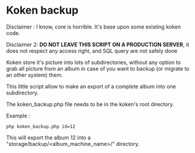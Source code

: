 # Koken backup

Disclaimer : I know, core is horrible. It's base upon some existing koken code.

Disclaimer 2: __DO NOT LEAVE THIS SCRIPT ON A PRODUCTION SERVER__, it does not respect any access right, and SQL query are not safely done

Koken store it's picture into lots of subdirectories, without any option to grab all picture from an album in case of you want to backup (or migrate to an other system) them.

This little script allow to make an export of a complete album into one subdirectory.

The koken_backup.php file needs to be in the koken's root directory.

Example : 
```
php koken_backup.php id=12
```
This will export the album 12 into a "storage/backup/<album_machine_name>/" directory.
